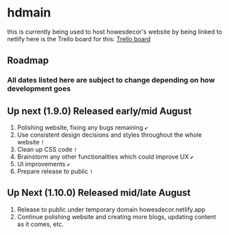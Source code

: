 # hdmain

this is currently being used to host howesdecor's website by being linked to netlify
here is the Trello board for this: [Trello board](https://trello.com/b/YrxJq3GR/howesdecor)

## Roadmap
### All dates listed here are subject to change depending on how development goes

## Up next (1.9.0) Released early/mid August
1. Polishing website, fixing any bugs remaining `✔️`
2. Use consistent design decisions and styles throughout the whole website `!`
3. Clean up CSS code `!`
4. Brainstorm any other functionalities which could improve UX `✔️`
5. UI improvements `✔️`
6. Prepare release to public `!`

## Up Next (1.10.0) Released mid/late August
1. Release to public under temporary domain howesdecor.netlify.app
2. Continue polishing website and creating more blogs, updating content as it comes, etc.
   
